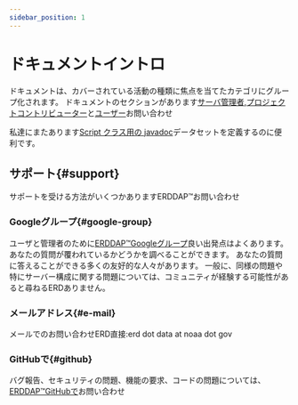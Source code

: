```yaml
---
sidebar_position: 1
---
```


# ドキュメントイントロ

ドキュメントは、カバーされている活動の種類に焦点を当てたカテゴリにグループ化されます。 ドキュメントのセクションがあります[サーバ管理者](/docs/category/server-administration/),[プロジェクトコントリビューター](/docs/category/contributing/)と[ユーザー](/docs/category/user/)お問い合わせ

私達にまたあります[Script クラス用の javadoc](/docs/dokka/)データセットを定義するのに便利です。

## サポート{#support} 
サポートを受ける方法がいくつかありますERDDAP™お問い合わせ
### Googleグループ{#google-group} 
ユーザと管理者のために[ERDDAP™Googleグループ](https://groups.google.com/g/erddap)良い出発点はよくあります。 あなたの質問が覆われているかどうかを調べることができます。 あなたの質問に答えることができる多くの友好的な人々があります。 一般に、同様の問題や特にサーバー構成に関する問題については、コミュニティが経験する可能性があると尋ねるERDありません。
### メールアドレス{#e-mail} 
メールでのお問い合わせERD直接:erd dot data at noaa dot gov
### GitHubで{#github} 
バグ報告、セキュリティの問題、機能の要求、コードの問題については、[ERDDAP™GitHubで](https://github.com/ERDDAP/erddap/)お問い合わせ
